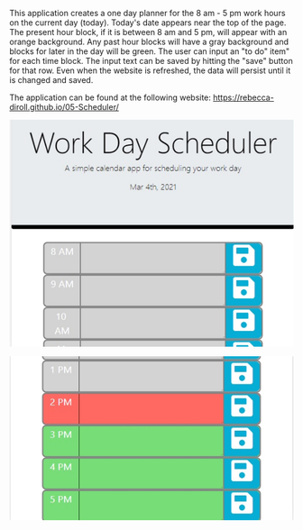 This application creates a one day planner for the 8 am - 5 pm work hours on the current day (today).
Today's date appears near the top of the page.
The present hour block, if it is between 8 am and 5 pm, will appear with an orange background.
Any past hour blocks will have a gray background and blocks for later in the day will be green.
The user can input an "to do" item" for each time block.
The input text can be saved by hitting the "save" button for that row.
Even when the website is refreshed, the data will persist until it is changed and saved.

The application can be found at the following website:  https://rebecca-diroll.github.io/05-Scheduler/

![The Work Day Scheduler and morning time slots.](assets/Scheduler-1.jpg)

![The afternoon time slots that show it is after 2 pm, but before 3pm.](assets/Scheduler-2.jpg)